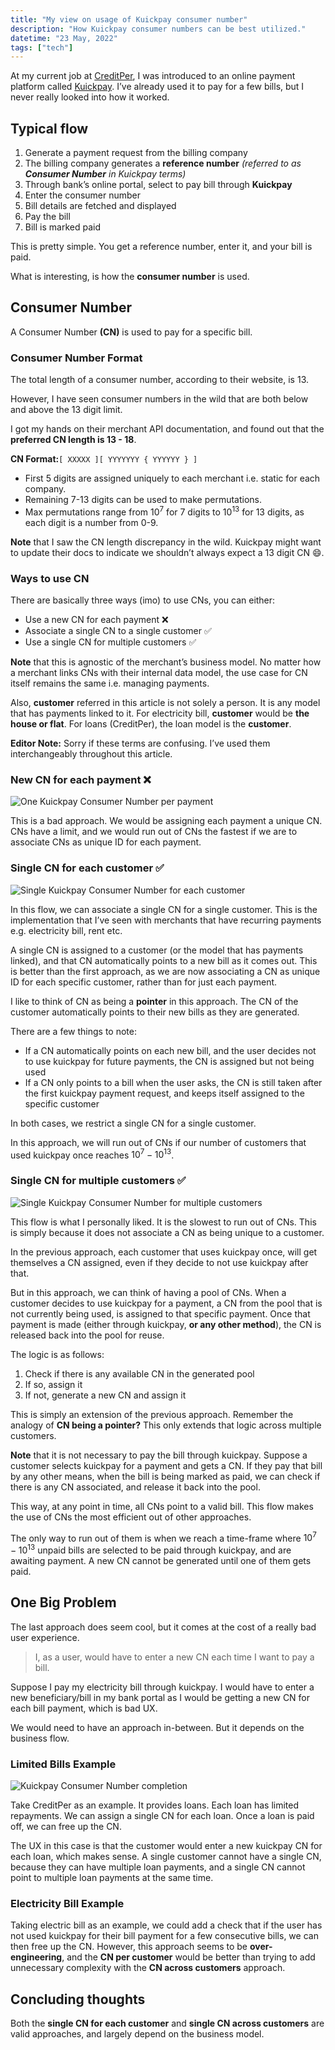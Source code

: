 ```yaml
---
title: "My view on usage of Kuickpay consumer number"
description: "How Kuickpay consumer numbers can be best utilized."
datetime: "23 May, 2022"
tags: ["tech"]
---
```


At my current job at [CreditPer](https://www.creditper.pk/), I was introduced to an online payment platform called [Kuickpay](https://kuickpay.com/). I’ve already used it to pay for a few bills, but I never really looked into how it worked.

## Typical flow

1. Generate a payment request from the billing company
2. The billing company generates a **reference number** _(referred to as **Consumer Number** in Kuickpay terms)_
3. Through bank’s online portal, select to pay bill through **Kuickpay**
4. Enter the consumer number
5. Bill details are fetched and displayed
6. Pay the bill
7. Bill is marked paid

This is pretty simple. You get a reference number, enter it, and your bill is paid.

What is interesting, is how the **consumer number** is used.

## Consumer Number

A Consumer Number **(CN)** is used to pay for a specific bill.

### Consumer Number Format

The total length of a consumer number, according to their website, is 13.

However, I have seen consumer numbers in the wild that are both below and above the 13 digit limit.

I got my hands on their merchant API documentation, and found out that the **preferred CN length is 13 - 18**.

**CN Format:**`[ XXXXX ][ YYYYYYY { YYYYYY } ]`

- First 5 digits are assigned uniquely to each merchant i.e. static for each company.
- Remaining 7-13 digits can be used to make permutations.
- Max permutations range from $10^7$ for 7 digits to $10^{13}$ for 13 digits, as each digit is a number from 0-9.

**Note** that I saw the CN length discrepancy in the wild. Kuickpay might want to update their docs to indicate we shouldn’t always expect a 13 digit CN 😄.

### Ways to use CN

There are basically three ways (imo) to use CNs, you can either:

- Use a new CN for each payment ❌
- Associate a single CN to a single customer ✅
- Use a single CN for multiple customers ✅

**Note** that this is agnostic of the merchant’s business model. No matter how a merchant links CNs with their internal data model, the use case for CN itself remains the same i.e. managing payments.

Also, **customer** referred in this article is not solely a person. It is any model that has payments linked to it. For electricity bill, **customer** would be **the house or flat**. For loans (CreditPer), the loan model is the **customer**.

**Editor Note:** Sorry if these terms are confusing. I’ve used them interchangeably throughout this article.

### New CN for each payment ❌

![One Kuickpay Consumer Number per payment](/assets/kuickpay_cn_per_payment.avif)

This is a bad approach. We would be assigning each payment a unique CN. CNs have a limit, and we would run out of CNs the fastest if we are to associate CNs as unique ID for each payment.

### Single CN for each customer ✅

![Single Kuickpay Consumer Number for each customer](/assets/kuickpay_cn_single_user.avif)

In this flow, we can associate a single CN for a single customer. This is the implementation that I’ve seen with merchants that have recurring payments e.g. electricity bill, rent etc.

A single CN is assigned to a customer (or the model that has payments linked), and that CN automatically points to a new bill as it comes out. This is better than the first approach, as we are now associating a CN as unique ID for each specific customer, rather than for just each payment.

I like to think of CN as being a **pointer** in this approach. The CN of the customer automatically points to their new bills as they are generated.

There are a few things to note:

- If a CN automatically points on each new bill, and the user decides not to use kuickpay for future payments, the CN is assigned but not being used
- If a CN only points to a bill when the user asks, the CN is still taken after the first kuickpay payment request, and keeps itself assigned to the specific customer

In both cases, we restrict a single CN for a single customer.

In this approach, we will run out of CNs if our number of customers that used kuickpay once reaches $10^{7} - 10^{13}$.

### Single CN for multiple customers ✅

![Single Kuickpay Consumer Number for multiple customers](/assets/kuickpay_cn_across_users.avif)

This flow is what I personally liked. It is the slowest to run out of CNs. This is simply because it does not associate a CN as being unique to a customer.

In the previous approach, each customer that uses kuickpay once, will get themselves a CN assigned, even if they decide to not use kuickpay after that.

But in this approach, we can think of having a pool of CNs. When a customer decides to use kuickpay for a payment, a CN from the pool that is not currently being used, is assigned to that specific payment. Once that payment is made (either through kuickpay, **or any other method**), the CN is released back into the pool for reuse.

The logic is as follows:

1. Check if there is any available CN in the generated pool
1. If so, assign it
1. If not, generate a new CN and assign it

This is simply an extension of the previous approach. Remember the analogy of **CN being a pointer?** This only extends that logic across multiple customers.

**Note** that it is not necessary to pay the bill through kuickpay. Suppose a customer selects kuickpay for a payment and gets a CN. If they pay that bill by any other means, when the bill is being marked as paid, we can check if there is any CN associated, and release it back into the pool.

This way, at any point in time, all CNs point to a valid bill. This flow makes the use of CNs the most efficient out of other approaches.

The only way to run out of them is when we reach a time-frame where $10^{7} - 10^{13}$ unpaid bills are selected to be paid through kuickpay, and are awaiting payment. A new CN cannot be generated until one of them gets paid.

## One Big Problem

The last approach does seem cool, but it comes at the cost of a really bad user experience.

> I, as a user, would have to enter a new CN each time I want to pay a bill.

Suppose I pay my electricity bill through kuickpay. I would have to enter a new beneficiary/bill in my bank portal as I would be getting a new CN for each bill payment, which is bad UX.

We would need to have an approach in-between. But it depends on the business flow.

### Limited Bills Example

![Kuickpay Consumer Number completion](/assets/kuickpay_cn_completion.avif)

Take CreditPer as an example. It provides loans. Each loan has limited repayments. We can assign a single CN for each loan. Once a loan is paid off, we can free up the CN.

The UX in this case is that the customer would enter a new kuickpay CN for each loan, which makes sense. A single customer cannot have a single CN, because they can have multiple loan payments, and a single CN cannot point to multiple loan payments at the same time.

### Electricity Bill Example

Taking electric bill as an example, we could add a check that if the user has not used kuickpay for their bill payment for a few consecutive bills, we can then free up the CN. However, this approach seems to be **over-engineering**, and the **CN per customer** would be better than trying to add unnecessary complexity with the **CN across customers** approach.

## Concluding thoughts

Both the **single CN for each customer** and **single CN across customers** are valid approaches, and largely depend on the business model.
